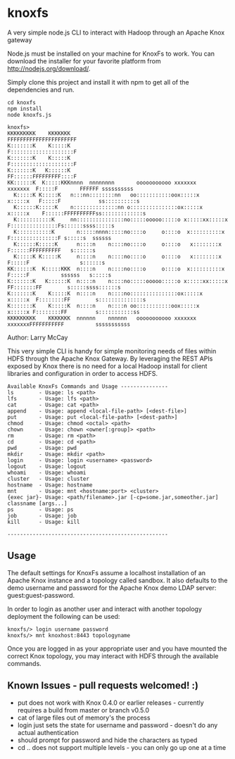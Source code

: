 knoxfs
======

A very simple node.js CLI to interact with Hadoop through an Apache Knox gateway

Node.js must be installed on your machine for KnoxFs to work. You can download the installer for your favorite platform from http://nodejs.org/download/.

Simply clone this project and install it with npm to get all of the dependencies and run.
   
```
cd knoxfs
npm install
node knoxfs.js

knoxfs>
KKKKKKKKK    KKKKKKK                                                     FFFFFFFFFFFFFFFFFFFFFF
K:::::::K    K:::::K                                                     F::::::::::::::::::::F
K:::::::K    K:::::K                                                     F::::::::::::::::::::F
K:::::::K   K::::::K                                                     FF::::::FFFFFFFFF::::F
KK::::::K  K:::::KKKnnnn  nnnnnnnn       ooooooooooo xxxxxxx      xxxxxxx  F:::::F       FFFFFF ssssssssss
  K:::::K K:::::K   n:::nn::::::::nn   oo:::::::::::oox:::::x    x:::::x   F:::::F            ss::::::::::s
  K::::::K:::::K    n::::::::::::::nn o:::::::::::::::ox:::::x  x:::::x    F::::::FFFFFFFFFFss:::::::::::::s
  K:::::::::::K     nn:::::::::::::::no:::::ooooo:::::o x:::::xx:::::x     F:::::::::::::::Fs::::::ssss:::::s
  K:::::::::::K       n:::::nnnn:::::no::::o     o::::o  x::::::::::x      F:::::::::::::::F s:::::s  ssssss
  K::::::K:::::K      n::::n    n::::no::::o     o::::o   x::::::::x       F::::::FFFFFFFFFF   s::::::s
  K:::::K K:::::K     n::::n    n::::no::::o     o::::o   x::::::::x       F:::::F                s::::::s
KK::::::K  K:::::KKK  n::::n    n::::no::::o     o::::o  x::::::::::x      F:::::F          ssssss   s:::::s
K:::::::K   K::::::K  n::::n    n::::no:::::ooooo:::::o x:::::xx:::::x   FF:::::::FF        s:::::ssss::::::s
K:::::::K    K:::::K  n::::n    n::::no:::::::::::::::ox:::::x  x:::::x  F::::::::FF        s::::::::::::::s
K:::::::K    K:::::K  n::::n    n::::n oo:::::::::::oox:::::x    x:::::x F::::::::FF         s:::::::::::ss
KKKKKKKKK    KKKKKKK  nnnnnn    nnnnnn   ooooooooooo xxxxxxx      xxxxxxxFFFFFFFFFFF          sssssssssss
```

Author: Larry McCay

This very simple CLI is handy for simple monitoring needs of files within HDFS through the Apache Knox Gateway.
By leveraging the REST APIs exposed by Knox there is no need for a local Hadoop install for client libraries and configuration in order to access HDFS.
```
Available KnoxFs Commands and Usage ---------------
ls        - Usage: ls <path>
lfs       - Usage: lfs <path>
cat       - Usage: cat <path>
append    - Usage: append <local-file-path> [<dest-file>]
put       - Usage: put <local-file-path> [<dest-path>]
chmod     - Usage: chmod <octal> <path>
chown     - Usage: chown <owner[:group]> <path>
rm        - Usage: rm <path>
cd        - Usage: cd <path>
pwd       - Usage: pwd
mkdir     - Usage: mkdir <path>
login     - Usage: login <username> <password>
logout    - Usage: logout
whoami    - Usage: whoami
cluster   - Usage: cluster
hostname  - Usage: hostname
mnt       - Usage: mnt <hostname:port> <cluster>
{exec jar}- Usage: <path/filename>.jar [-cp=some.jar,someother.jar] classname [args...]
ps        - Usage: ps
job       - Usage: job
kill      - Usage: kill

---------------------------------------------------
```

## Usage
The default settings for KnoxFs assume a localhost installation of an Apache Knox instance and a topology called sandbox.
It also defaults to the demo username and password for the Apache Knox demo LDAP server: guest:guest-password.

In order to login as another user and interact with another topology deployment the following can be used:

```
knoxfs/> login username password
knoxfs/> mnt knoxhost:8443 topologyname
```

Once you are logged in as your appropriate user and you have mounted the correct Knox topology, you may interact with HDFS
through the available commands.

## Known Issues - pull requests welcomed! :)
* put does not work with Knox 0.4.0 or earlier releases - currently requires a build from master or branch v0.5.0
* cat of large files out of memory's the process
* login just sets the state for username and password - doesn't do any actual authentication
* should prompt for password and hide the characters as typed
* cd .. does not support multiple levels - you can only go up one at a time
